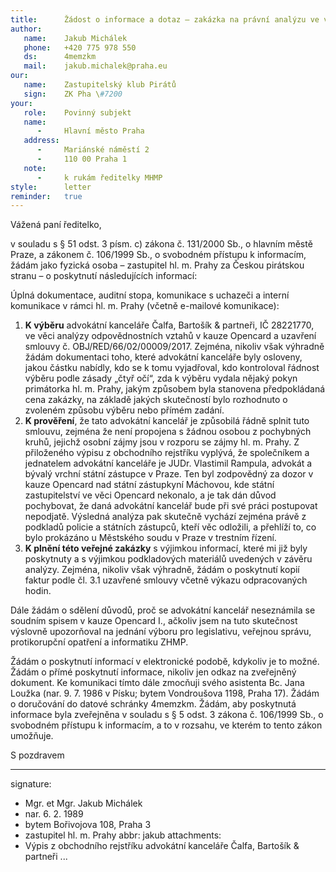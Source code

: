 ```yaml
---
title:      Žádost o informace a dotaz – zakázka na právní analýzu ve věci odpovědnosti MUDr. Pavla Béma a spol. v kauze Opencard zadaná společnosti Čalfa, Bartošík & partneři
author:
   name:    Jakub Michálek
   phone:   +420 775 978 550
   ds:      4memzkm
   mail:    jakub.michalek@praha.eu
our:
   name:    Zastupitelský klub Pirátů
   sign:    ZK Pha \#7200
your:
   role:    Povinný subjekt
   name:
      -     Hlavní město Praha
   address:
      -     Mariánské náměstí 2
      -     110 00 Praha 1
   note:
      -     k rukám ředitelky MHMP
style:      letter
reminder:   true
---
```


Vážená paní ředitelko,

v souladu s § 51 odst. 3 písm. c) zákona č. 131/2000 Sb., o hlavním městě Praze, a zákonem č. 106/1999 Sb., o svobodném přístupu k informacím, žádám jako fyzická osoba – zastupitel hl. m. Prahy za Českou pirátskou stranu – o poskytnutí následujících informací:

Úplná dokumentace, auditní stopa, komunikace s uchazeči a interní komunikace v rámci hl. m. Prahy (včetně e-mailové komunikace): 

1. **K výběru** advokátní kanceláře Čalfa, Bartošík & partneři, IČ 28221770, ve věci analýzy odpovědnostních vztahů v kauze Opencard a uzavření smlouvy č. OBJ/RED/66/02/00009/2017. Zejména, nikoliv však výhradně žádám dokumentaci toho, které advokátní kanceláře byly osloveny, jakou částku nabídly, kdo se k tomu vyjadřoval, kdo kontroloval řádnost výběru podle zásady „čtyř očí“, zda k výběru vydala nějaký pokyn primátorka hl. m. Prahy, jakým způsobem byla stanovena předpokládaná cena zakázky, na základě jakých skutečností bylo rozhodnuto o zvoleném způsobu výběru nebo přímém zadání. 
2. **K prověření**, že tato advokátní kancelář je způsobilá řádně splnit tuto smlouvu, zejména že není propojena s žádnou osobou z pochybných kruhů, jejichž osobní zájmy jsou v rozporu se zájmy hl. m. Prahy. Z přiloženého výpisu z obchodního rejstříku vyplývá, že společníkem a jednatelem advokátní kanceláře je JUDr. Vlastimil Rampula, advokát a bývalý vrchní státní zástupce v Praze. Ten byl zodpovědný za dozor v kauze Opencard nad státní zástupkyní Máchovou, kde státní zastupitelství ve věci Opencard nekonalo, a je tak dán důvod pochybovat, že daná advokátní kancelář bude při své práci postupovat nepodjatě. Výsledná analýza pak skutečně vychází zejména právě z podkladů policie a státních zástupců, kteří věc odložili, a přehlíží to, co bylo prokázáno u Městského soudu v Praze v trestním řízení. 
3. **K plnění této veřejné zakázky** s výjimkou informací, které mi již byly poskytnuty a s výjimkou podkladových materiálů uvedených v závěru analýzy. Zejména, nikoliv však výhradně, žádám o poskytnutí kopií faktur podle čl. 3.1 uzavřené smlouvy včetně výkazu odpracovaných hodin. 

Dále žádám o sdělení důvodů, proč se advokátní kancelář neseznámila se soudním spisem v kauze Opencard I., ačkoliv jsem na tuto skutečnost výslovně upozorňoval na jednání výboru pro legislativu, veřejnou správu, protikorupční opatření a informatiku ZHMP.

Žádám o poskytnutí informací v elektronické podobě, kdykoliv je to možné. Žádám o přímé poskytnutí informace, nikoliv jen odkaz na zveřejněný dokument. Ke komunikaci tímto dále zmocňuji svého asistenta Bc. Jana Loužka (nar. 9. 7. 1986 v Písku; bytem Vondroušova 1198, Praha 17). Žádám o doručování do datové schránky 4memzkm. Žádám, aby poskytnutá informace byla zveřejněna v souladu s § 5 odst. 3 zákona č. 106/1999 Sb., o svobodném přístupu k informacím, a to v rozsahu, ve kterém to tento zákon umožňuje.

S pozdravem

---
signature: 
  - Mgr. et Mgr. Jakub Michálek
  - nar. 6. 2. 1989
  - bytem Bořivojova 108, Praha 3
  - zastupitel hl. m. Prahy
abbr:       jakub
attachments:
  - Výpis z obchodního rejstříku advokátní kanceláře Čalfa, Bartošík & partneři
...
